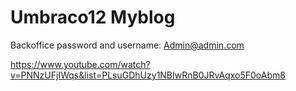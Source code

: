 # Umbraco12 Myblog

Backoffice password and username: Admin@admin.com

https://www.youtube.com/watch?v=PNNzUFjIWqs&list=PLsuGDhUzy1NBIwRnB0JRvAqxo5F0oAbm8
